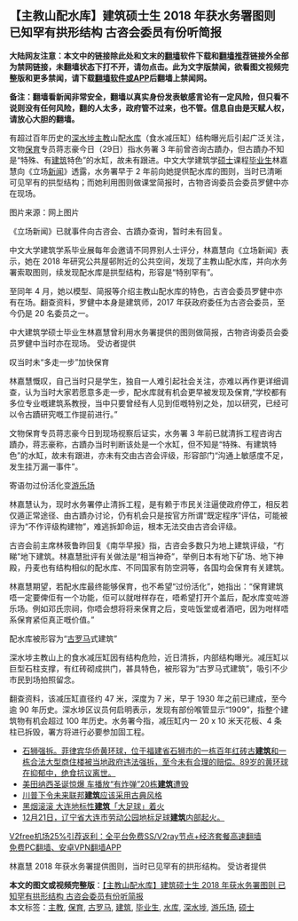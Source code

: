 <h2>【主教山配水库】建筑硕士生 2018 年获水务署图则 已知罕有拱形结构 古咨会委员有份听简报</h2> <p class="notice"><b>大陆网友注意：本文中的链接除此处和文末的<a href="https://github.com/bannedbook/fanqiang" >翻墙</a>软件下载和<a href="https://github.com/killgcd/justmysocks/blob/master/README.md">翻墙推荐</a>链接外全部为禁网链接，未翻墙状态下打不开，请勿点击。此为文字版禁闻，欲看图文视频完整版和更多禁闻，请下载<a href="https://github.com/bannedbook/fanqiang">翻墙软件或APP</a>后翻墙上禁闻网。</p><p>备注：翻墙看新闻非常安全，翻墙以真实身份发表敏感言论有一定风险，但只看不说则没有任何风险，翻的人太多，政府管不过来，也不管。信息自由是天赋人权，请放心大胆的翻墙。</b></p>  <div class="entry">  <p>有超过百年历史的<a href="https://www.bannedbook.org/bnews/tag/%E6%B7%B1%E6%B0%B4%E5%9F%97/" class="st_tag internal_tag" rel="tag" title="标签 深水埗 下的日志">深水埗</a><a href="https://www.bannedbook.org/bnews/tag/%e4%b8%bb%e6%95%99/" class="st_tag internal_tag" rel="tag" title="标签 主教 下的日志">主教</a>山配<a href="https://www.bannedbook.org/bnews/tag/%e6%b0%b4%e5%ba%93/" class="st_tag internal_tag" rel="tag" title="标签 水库 下的日志">水库</a>（食水减压缸）结构曝光后引起广泛关注，文物<a href="https://www.bannedbook.org/bnews/tag/%E4%BF%9D%E8%82%B2/" class="st_tag internal_tag" rel="tag" title="标签 保育 下的日志">保育</a>专员蒋志豪今日（29日）指水务署 3 年前曾咨询古蹟办，但古蹟办不知是“特殊、有<a href="https://www.bannedbook.org/bnews/tag/%E5%BB%BA%E7%AD%91/" class="st_tag internal_tag" rel="tag" title="标签 建筑 下的日志">建筑</a>特色”的水缸，故未有跟进。中文大学建筑学<a href="https://www.bannedbook.org/bnews/tag/%E7%A1%95%E5%A3%AB/" class="st_tag internal_tag" rel="tag" title="标签 硕士 下的日志">硕士</a>课程<a href="https://www.bannedbook.org/bnews/tag/%E6%AF%95%E4%B8%9A%E7%94%9F/" class="st_tag internal_tag" rel="tag" title="标签 毕业生 下的日志">毕业生</a>林嘉慧向《立场<span class='wp_keywordlink_affiliate'><a href="https://www.bannedbook.org/" title="新闻">新闻</a></span>》透露，水务署早于 2 年前向她提供配水库的图则，当时已清晰可见罕有的拱型结构；而她利用图则做课堂简报时，古物咨询委员会委员罗健中亦在现场。</p> <p>图片来源：网上图片</p> <p>《立场新闻》已就事件向古咨会、古蹟办查询，暂时未有回复。</p> <p>中文大学建筑学系毕业展每年会邀请不同界别人士评分，林嘉慧向《立场新闻》表示，她在 2018 年研究公共屋邨附近的公共空间，发现了主教山配水库，并向水务署索取图则，续发现配水库是拱型结构，形容是“特别罕有”。</p>  <p>至同年 4 月，她以模型、简报等介绍主教山配水库的特色，古咨会委员罗健中亦有在场。翻查资料，罗健中本身是建筑师，2017 年获政府委任为古咨会委员，至今仍是 20 名委员之一。</p> <p>中大建筑学硕士毕业生林嘉慧曾利用水务署提供的图则做简报，古物咨询委员会委员罗健中当时亦在现场。 受访者提供</p> <p>叹当时未“多走一步”加快保育</p> <p>林嘉慧慨叹，自己当时只是学生，独自一人难引起社会关注，亦难以再作更详细调查，认为当时大家若愿意多走一步，配水库就有机会更早被发现及保育,“学校都有多位专业嘅建筑系教授，当中只要曾经有人见到佢嘅特别之处，加以研究，已经可以令古蹟研究嘅工作提前进行。”</p>  <p>文物保育专员蒋志豪今日到现场视察后证实，水务署 3 年前已就清拆工程咨询古蹟办，蒋志豪称，古蹟办当时判断该处是一个水缸，但不知是“特殊、有建筑特色”的水缸，故未有跟进，亦未有交由古咨会评级，形容部门“沟通上敏感度不足，发生挂万漏一事件”。</p> <p>寄语勿过份活化变<a href="https://www.bannedbook.org/bnews/tag/%e6%b8%b8%e4%b9%90%e5%9c%ba/" class="st_tag internal_tag" rel="tag" title="标签 游乐场 下的日志">游乐场</a></p> <p>林嘉慧认为，现时水务署停止清拆工程，是有赖于市民关注逼使政府停工，相反若仅遁正常途径、由古蹟办讨论，仍有机会只是按官方所谓“既定程序”评估，可能被评为“不作评级构建物”，难逃拆卸命运，根本无法交由古咨会评级。</p> <p>古咨会前主席林筱鲁昨回复《南华早报》指，古咨会多数只为地上建筑评级，“冇睇”地下建筑。林嘉慧批评有关做法是“相当神奇”，举例日本有地下矿场、地下神殿，丹麦也有结构相似的配水库、不同国家有防空洞等，各国均会保育有关建筑。</p>  <p>林嘉慧期望，若配水库最终能够保育，也不希望“过份活化”，她指出：“保育建筑唔一定要俾佢有一个功能，佢可以就咁样存在，唔希望打开个盖后，配水库变咗游乐场。例如邓氏宗祠，你唔会想将将来保育之后，变咗饭堂或者酒吧，因为咁样唔系保育紧佢真正嘅价值。”</p> <p>配水库被形容为“<a href="https://www.bannedbook.org/bnews/tag/%e5%8f%a4%e7%bd%97%e9%a9%ac/" class="st_tag internal_tag" rel="tag" title="标签 古罗马 下的日志">古罗马</a>式建筑”</p> <p>深水埗主教山上的食水减压缸因有结构危险，近日清拆，内部结构曝光。减压缸以巨型石柱支撑，有红砖砌成拱门，甚具特色，被形容为“古罗马式建筑”，吸引不少市民到场拍照留念。</p> <p>翻查资料，该减压缸直径约 47 米，深度为 7 米，早于 1930 年之前已建成，至今逾 90 年历史。深水埗区议员何启明表示，发现有部份喉管显示“1909”，指整个建筑物有机会超过 100 年历史。水务署今指，减压缸内一 20 x 10 米天花板、4 条柱已拆毁，署方将进行必要参加固工程。</p>  <ul class='op-related-articles' title='相关阅读'> <li><a href='https://www.bannedbook.org/bnews/bannedvideo/20201229/1457309.html' target='_blank'>石狮强拆。菲律宾华侨黄环球，位于福建省石狮市的一栋百年红砖古<b>建筑</b>和一栋合法大型商住楼被当地政府违法强拆，至今未有合理的赔偿。89岁的黄环球在抑郁中，绝食抗议离世。</a></li> <li><a href='https://www.bannedbook.org/bnews/worldnews/usa/20201227/1455606.html' target='_blank'>美田纳西圣诞惊爆 车播放“有炸弹”20栋<b>建筑</b>遭毁</a></li> <li><a href='https://www.bannedbook.org/bnews/cnnews/20201225/1454409.html' target='_blank'>川普下令未来联邦<b>建筑</b>应该采用古典风格</a></li> <li><a href='https://www.bannedbook.org/bnews/cbnews/20201221/1452166.html' target='_blank'>黑烟滚滚 大连地标性<b>建筑</b>「大足球」着火</a></li> <li><a href='https://www.bannedbook.org/bnews/bannedvideo/20201221/1452154.html' target='_blank'>12月21日，辽宁省大连市劳动公园地标足球<b>建筑</b>内部起火。</a></li> </ul> <p class="texttj"> <a href="https://www.bannedbook.org/forum23/topic22702.html" target="_blank">V2free机场25%引荐返利：全平台免费SS/V2ray节点+经济套餐高速翻墙</a><br/> <a href="https://github.com/bannedbook/fanqiang/wiki/%E7%A6%81%E9%97%BB%E7%BD%91%E5%AE%89%E5%8D%93%E7%BF%BB%E5%A2%99%E6%96%B0%E9%97%BBAPP" target="_blank">免费PC翻墙、安卓VPN翻墙APP</a></p><p>林嘉慧 2018 年获水务署提供图则，当时已见罕有的拱形结构。 受访者提供</p><a name='sharetosocial'></a>       <div><b>本文的图文或视频完整版</b>：<a href='https://www.bannedbook.org/bnews/comments/20201230/1457425.html'>【主教山配水库】建筑硕士生 2018 年获水务署图则 已知罕有拱形结构 古咨会委员有份听简报</a></div>  </div><!--END ENTRY--> <div class="postfooter"> <div>本文标签：<a href="https://www.bannedbook.org/bnews/tag/%e4%b8%bb%e6%95%99/" rel="tag">主教</a>, <a href="https://www.bannedbook.org/bnews/tag/%E4%BF%9D%E8%82%B2/" rel="tag">保育</a>, <a href="https://www.bannedbook.org/bnews/tag/%e5%8f%a4%e7%bd%97%e9%a9%ac/" rel="tag">古罗马</a>, <a href="https://www.bannedbook.org/bnews/tag/%E5%BB%BA%E7%AD%91/" rel="tag">建筑</a>, <a href="https://www.bannedbook.org/bnews/tag/%E6%AF%95%E4%B8%9A%E7%94%9F/" rel="tag">毕业生</a>, <a href="https://www.bannedbook.org/bnews/tag/%e6%b0%b4%e5%ba%93/" rel="tag">水库</a>, <a href="https://www.bannedbook.org/bnews/tag/%E6%B7%B1%E6%B0%B4%E5%9F%97/" rel="tag">深水埗</a>, <a href="https://www.bannedbook.org/bnews/tag/%e6%b8%b8%e4%b9%90%e5%9c%ba/" rel="tag">游乐场</a>, <a href="https://www.bannedbook.org/bnews/tag/%E7%A1%95%E5%A3%AB/" rel="tag">硕士</a></div>  </div><!--END POSTFOOTER--> 